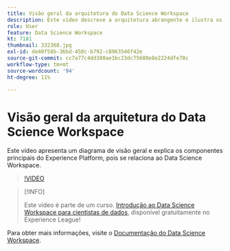 ```yaml
---
title: Visão geral da arquitetura do Data Science Workspace
description: Este vídeo descreve a arquitetura abrangente e ilustra os componentes principais do Data Science Workspace no Adobe Experience Platform.
role: User
feature: Data Science Workspace
kt: 7181
thumbnail: 332368.jpg
exl-id: de40f58b-36bd-458c-b792-c8963546f42e
source-git-commit: cc7a77c4dd380ae1bc23dc75608e8e2224dfe78c
workflow-type: tm+mt
source-wordcount: '94'
ht-degree: 11%

---
```


# Visão geral da arquitetura do Data Science Workspace

Este vídeo apresenta um diagrama de visão geral e explica os componentes principais do Experience Platform, pois se relaciona ao Data Science Workspace.

>[!VIDEO](https://video.tv.adobe.com/v/332368)

>[!INFO]
>
> Este vídeo é parte de um curso. [Introdução ao Data Science Workspace para cientistas de dados](https://experienceleague.adobe.com/?recommended=ExperiencePlatform-U-1-2021.1.dsw), disponível gratuitamente no Experience League!

Para obter mais informações, visite o [Documentação do Data Science Workspace](https://experienceleague.adobe.com/docs/experience-platform/data-science-workspace/home.html?lang=pt-BR).
